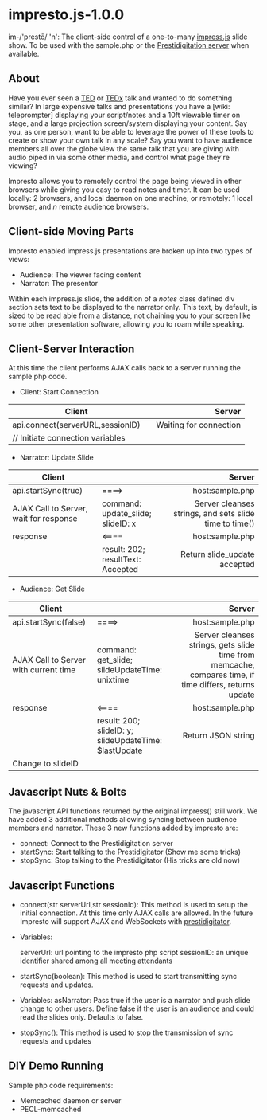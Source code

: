 impresto.js-1.0.0
==============
im-/'prestō/ 'n': The client-side control of a one-to-many [impress.js](https://github.com/bartaz/impress.js) slide show. To be used with the sample.php or the [Prestidigitation server](https://github.com/rmackinnon/prestidigitator) when available.

About
--------------
Have you ever seen a [TED](http://www.ted.com) or [TEDx](http://www.ted.com/tedx) talk and wanted to do something similar?  In large expensive talks and presentations you have a [wiki: teleprompter] displaying your script/notes and a 10ft viewable timer on stage, and a large projection screen/system displaying your content.  Say you, as one person, want to be able to leverage the power of these tools to create or show your own talk in any scale?  Say you want to have audience members all over the globe view the same talk that you are giving with audio piped in via some other media, and control what page they're viewing?

Impresto allows you to remotely control the page being viewed in other browsers while giving you easy to read notes and timer.  It can be used locally: 2 browsers, and local daemon on one machine; or remotely: 1 local browser, and _n_ remote audience browsers.

Client-side Moving Parts
--------------
Impresto enabled impress.js presentations are broken up into two types of views:
- Audience: The viewer facing content
- Narrator: The presentor

Within each impress.js slide, the addition of a _notes_ class defined div section sets text to be displayed to the narrator only.  This text, by default, is sized to be read able from a distance, not chaining you to your screen like some other presentation software, allowing you to roam while speaking.

Client-Server Interaction
--------------
At this time the client performs AJAX calls back to a server running the sample php code.
- Client: Start Connection

| Client |        | Server |
| ------ | ------ | -----: |
| api.connect(serverURL,sessionID) | | Waiting for connection |
| // Initiate connection variables | | |

- Narrator: Update Slide

| Client |        | Server |
| ------ | ------ | -----: |
| api.startSync(true) | ====> | host:sample.php |
| AJAX Call to Server, wait for response | command: update_slide; slideID: x |  Server cleanses strings, and sets slide time to time()|
| response | <==== | host:sample.php |
| | result: 202; resultText: Accepted | Return slide_update accepted |

- Audience: Get Slide

| Client |        | Server |
| ------ | ------ | -----: |
| api.startSync(false) | ====> | host:sample.php |
| AJAX Call to Server with current time | command: get_slide; slideUpdateTime: unixtime |  Server cleanses strings, gets slide time from memcache, compares time, if time differs, returns update|
| response | <==== | host:sample.php |
| | result: 200; slideID: y; slideUpdateTime: $lastUpdate | Return JSON string |
| Change to slideID | | |

Javascript Nuts & Bolts
--------------
The javascript API functions returned by the original impress() still work.  We have added 3 additional methods allowing syncing between audience members and narrator.  These 3 new functions added by impresto are:
- connect: Connect to the Prestidigitation server
- startSync: Start talking to the Prestidigitator (Show me some tricks)
- stopSync: Stop talking to the Prestidigitator (His tricks are old now)

Javascript Functions
--------------
* connect(str serverUrl,str sessionId): This method is used to setup the initial connection.  At this time only AJAX calls are allowed.  In the future Impresto will support AJAX and WebSockets with [prestidigitator](https://github.com/rmackinnon/prestidigitator).
 - Variables:

    serverUrl: url pointing to the impresto php script
    sessionID: an unique identifier shared among all meeting attendants

    <script>
      api.connect(serverUrl, sessionId);
    </script>
    
* startSync(boolean): This method is used to start transmitting sync requests and updates. 
 - Variables:
    asNarrator: Pass true if the user is a narrator and push slide change to other users. Define false if the user is an audience and could read the slides only. Defaults to false.

    <script>
      api.startSync(as_narrator);
    </script>

* stopSync():  This method is used to stop the transmission of sync requests and updates

    <script>
      api.stopSync();
    </script>

DIY Demo Running
--------------
Sample php code requirements:
- Memcached daemon or server
- PECL-memcached
